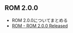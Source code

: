 
## ROM 2.0.0

* ROM 2.0.0についてまとめる
* [ROM \- ROM 2\.0\.0 Released](http://rom-rb.org/blog/rom-2-0-0-released/)
